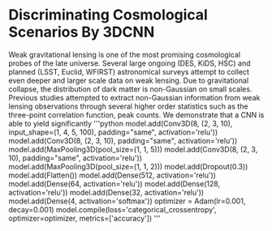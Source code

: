 # Discriminating Cosmological Scenarios By 3DCNN
Weak gravitational lensing is one of the most promising cosmological probes of the late universe. Several large ongoing (DES, KiDS, HSC) and planned (LSST, Euclid, WFIRST) astronomical surveys attempt to collect even deeper and larger scale data on weak lensing. Due to gravitational collapse, the distribution of dark matter is non-Gaussian on small scales. Previous studies attempted to extract non-Gaussian information from weak lensing observations through several higher order statistics such as the three-point correlation function, peak counts.  We demonstrate that a CNN is able to yield significantly
'''python
model.add(Conv3D(8, (2, 3, 10), input_shape=(1, 4, 5, 100),
                         padding="same", activation='relu'))
        model.add(Conv3D(8, (2, 3, 10), padding="same", activation='relu'))
        model.add(MaxPooling3D(pool_size=(1, 1, 5)))
        model.add(Conv3D(8, (2, 3, 10), padding="same", activation='relu'))
        model.add(MaxPooling3D(pool_size=(1, 1, 2)))
        model.add(Dropout(0.3))
        model.add(Flatten())
        model.add(Dense(512, activation='relu'))
        model.add(Dense(64, activation='relu'))
        model.add(Dense(128, activation='relu'))
        model.add(Dense(32, activation='relu'))
        model.add(Dense(4, activation='softmax'))
        optimizer = Adam(lr=0.001, decay=0.001) 
        model.compile(loss='categorical_crossentropy', optimizer=optimizer,
                      metrics=['accuracy'])
'''                      
                      
